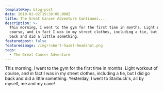 ```yaml
---
templateKey: blog-post
date: 2018-02-02T19:38:00.000Z
title: The Great Cancer Adventure Continues....
description: >-
  This morning, I went to the gym for the first time in months. Light workout of
  course, and in fact I was in my street clothes, including a tie, but I did go
  back and did a little something.
featuredpost: false
featuredimage: /img/robert-hazel-headshot.png
tags:
  - The Great Cancer Adventure
---
```

This morning, I went to the gym for the first time in months. Light workout of course, and in fact I was in my street clothes, including a tie, but I did go back and did a little something. Yesterday, I went to Starbuck's, all by myself, me and my cane!
